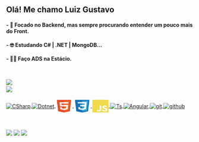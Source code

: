 ## Olá! Me chamo Luiz Gustavo


<h4>- 🔭 Focado no Backend, mas sempre procurando entender um pouco mais do Front.</h4>
<h4>- 🤓 Estudando C# | .NET | MongoDB...</h4>
<h4>- 👨‍💻 Faço ADS na Estácio.</h4>



##
<br>
   <a href="https://www.linkedin.com/in/gustavo-luiz-tech/" target="_blank">
  <img height="200em" src="https://github-readme-stats.vercel.app/api?username=luiz-lgrp&show_icons=true&theme=algolia&include_all_commits=true&count_private=true">
  <br>
  <img height="200em" src="https://github-readme-stats.vercel.app/api/top-langs/?username=luiz-lgrp&layout=compact&langs_count=16&theme=algolia">
</div>
 
 <br>
  <div style="display: inline_block">  <br>
   <img align="center" alt="CSharp" height="40" width="50" src="https://cdn.jsdelivr.net/gh/devicons/devicon/icons/csharp/csharp-original.svg">
  <img align="center" alt="Dotnet" height="40" width="50" src="https://cdn.jsdelivr.net/gh/devicons/devicon/icons/dotnetcore/dotnetcore-original.svg">
  <img align="center" alt="HTML" height="35" width="45" src="https://raw.githubusercontent.com/devicons/devicon/master/icons/html5/html5-original.svg">
  <img align="center" alt="CSS" height="35" width="45" src="https://raw.githubusercontent.com/devicons/devicon/master/icons/css3/css3-original.svg">
  <img align="center" alt="Js" height="35" width="45" src="https://raw.githubusercontent.com/devicons/devicon/master/icons/javascript/javascript-plain.svg">
  <img align="center" alt="Ts" height="35" width="45" src="https://cdn.jsdelivr.net/gh/devicons/devicon/icons/typescript/typescript-plain.svg">
  <img align="center" alt="Angular" height="40" width="45" src="https://cdn.jsdelivr.net/gh/devicons/devicon/icons/angularjs/angularjs-plain.svg">
   <img align="center" alt="git" height="60" width="65" src="https://cdn.jsdelivr.net/gh/devicons/devicon/icons/git/git-plain-wordmark.svg">
  <img align="center" alt="github" height="35" width="45" src="https://cdn.jsdelivr.net/gh/devicons/devicon/icons/github/github-original.svg"> 
</div>
  
  ##
  <br>
  <div>
    <a href="https://www.linkedin.com/in/gustavo-luiz-tech/" target="_blank"><img src="https://img.shields.io/badge/-LinkedIn-%230077B5?style=for-the-badge&logo=linkedin&logoColor=white" target="_blank"></a>
    <a href = "mailto:luizgustavorosa77@gmail.com"><img src="https://img.shields.io/badge/-Gmail-%23333?style=for-the-badge&logo=gmail&logoColor=white" target="_blank"></a>
   <a href="mailto:luizgustavorosa@outlook.com" ><img src="https://img.shields.io/badge/Microsoft_Outlook-0078D4?style=for-the-badge&logo=microsoft-outlook&logoColor=white" target="_blank"></a>
  </div>
  
